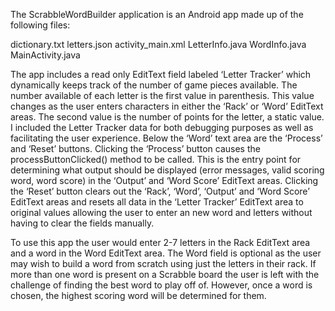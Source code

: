 The ScrabbleWordBuilder application is an Android app made up of the following files:

dictionary.txt
letters.json
activity_main.xml
LetterInfo.java
WordInfo.java
MainActivity.java

The app includes a read only EditText field labeled ‘Letter Tracker’ which dynamically keeps track of the number of game 
pieces available. The number available of each letter is the first value in parenthesis. This value changes as the user 
enters characters in either the ‘Rack’ or ‘Word’ EditText areas. The second value is the number of points for the letter, 
a static value. I included the Letter Tracker data for both debugging purposes as well as facilitating the user 
experience. Below the ‘Word’ text area are the ‘Process’ and ‘Reset’ buttons. Clicking the ‘Process’ button causes the 
processButtonClicked() method to be called. This is the entry point for determining what output should be displayed 
(error messages, valid scoring word, word score) in the ‘Output’ and ‘Word Score’ EditText areas. Clicking the ‘Reset’ 
button clears out the ‘Rack’, ‘Word’, ‘Output’ and ‘Word Score’ EditText areas and resets all data in the ‘Letter Tracker’ 
EditText area to original values allowing the user to enter an new word and letters without having to clear the fields 
manually. 

To use this app the user would enter 2-7 letters in the Rack EditText area and a word in the Word EditText area. The Word 
field is optional as the user may wish to build a word from scratch using just the letters in their rack. If more than 
one word is present on a Scrabble board the user is left with the challenge of finding the best word to play off of. 
However, once a word is chosen, the highest scoring word will be determined for them.

